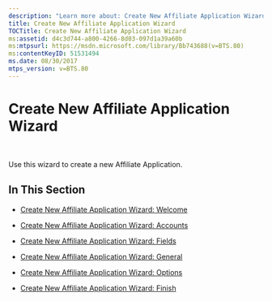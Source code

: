 ```yaml
---
description: "Learn more about: Create New Affiliate Application Wizard"
title: Create New Affiliate Application Wizard
TOCTitle: Create New Affiliate Application Wizard
ms:assetid: d4c3d744-a800-4266-8d03-097d1a39a60b
ms:mtpsurl: https://msdn.microsoft.com/library/Bb743688(v=BTS.80)
ms:contentKeyID: 51531494
ms.date: 08/30/2017
mtps_version: v=BTS.80
---
```


# Create New Affiliate Application Wizard

 

Use this wizard to create a new Affiliate Application.

## In This Section

  - [Create New Affiliate Application Wizard: Welcome](create-new-affiliate-application-wizard-welcome.md)

  - [Create New Affiliate Application Wizard: Accounts](create-new-affiliate-application-wizard-accounts.md)

  - [Create New Affiliate Application Wizard: Fields](create-new-affiliate-application-wizard-fields.md)

  - [Create New Affiliate Application Wizard: General](create-new-affiliate-application-wizard-general.md)

  - [Create New Affiliate Application Wizard: Options](create-new-affiliate-application-wizard-options.md)

  - [Create New Affiliate Application Wizard: Finish](create-new-affiliate-application-wizard-finish.md)

